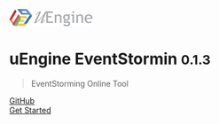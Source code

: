 <!-- _coverpage.md -->

<img src="logo_bright.png" width="150px">

# uEngine EventStormin <small>0.1.3</small>

> EventStorming Online Tool

[GitHub](https://github.com/TheOpenCloudEngine/EventStorming)   
[Get Started](getting-start.md)
